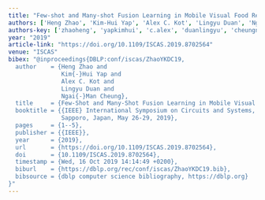 ```yaml
---
title: "Few-shot and Many-shot Fusion Learning in Mobile Visual Food Recognition"
authors: ['Heng Zhao', 'Kim-Hui Yap', 'Alex C. Kot', 'Lingyu Duan', 'Ngai-Man Cheung']
authors-key: ['zhaoheng', 'yapkimhui', 'c.alex', 'duanlingyu', 'cheungngaiman']
year: "2019"
article-link: "https://doi.org/10.1109/ISCAS.2019.8702564"
venue: "ISCAS"
bibex: "@inproceedings{DBLP:conf/iscas/ZhaoYKDC19,
  author    = {Heng Zhao and
               Kim{-}Hui Yap and
               Alex C. Kot and
               Lingyu Duan and
               Ngai{-}Man Cheung},
  title     = {Few-Shot and Many-Shot Fusion Learning in Mobile Visual Food Recognition},
  booktitle = {{IEEE} International Symposium on Circuits and Systems, {ISCAS} 2019,
               Sapporo, Japan, May 26-29, 2019},
  pages     = {1--5},
  publisher = {{IEEE}},
  year      = {2019},
  url       = {https://doi.org/10.1109/ISCAS.2019.8702564},
  doi       = {10.1109/ISCAS.2019.8702564},
  timestamp = {Wed, 16 Oct 2019 14:14:49 +0200},
  biburl    = {https://dblp.org/rec/conf/iscas/ZhaoYKDC19.bib},
  bibsource = {dblp computer science bibliography, https://dblp.org}
}"
---
```

